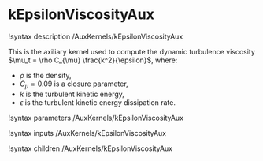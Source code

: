 # kEpsilonViscosityAux

!syntax description /AuxKernels/kEpsilonViscosityAux

This is the axiliary kernel used to compute the dynamic turbulence viscosity $\mu_t = \rho C_{\mu} \frac{k^2}{\epsilon}$,
where:

- $\rho$ is the density,
- $C_{\mu} = 0.09$ is a closure parameter,
- $k$ is the turbulent kinetic energy,
- $\epsilon$ is the turbulent kinetic energy dissipation rate.

!syntax parameters /AuxKernels/kEpsilonViscosityAux

!syntax inputs /AuxKernels/kEpsilonViscosityAux

!syntax children /AuxKernels/kEpsilonViscosityAux
